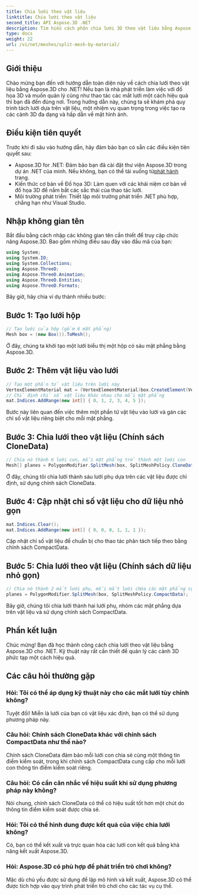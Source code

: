 ```yaml
---
title: Chia lưới theo vật liệu
linktitle: Chia lưới theo vật liệu
second_title: API Aspose.3D .NET
description: Tìm hiểu cách phân chia lưới 3D theo vật liệu bằng Aspose.3D cho .NET. Cải thiện tổ chức cảnh và hiệu quả. Hướng dẫn từng bước dành cho nhà phát triển.
type: docs
weight: 22
url: /vi/net/meshes/split-mesh-by-material/
---
```

## Giới thiệu
Chào mừng bạn đến với hướng dẫn toàn diện này về cách chia lưới theo vật liệu bằng Aspose.3D cho .NET! Nếu bạn là nhà phát triển làm việc với đồ họa 3D và muốn quản lý cũng như thao tác các mắt lưới một cách hiệu quả thì bạn đã đến đúng nơi. Trong hướng dẫn này, chúng ta sẽ khám phá quy trình tách lưới dựa trên vật liệu, một nhiệm vụ quan trọng trong việc tạo ra các cảnh 3D đa dạng và hấp dẫn về mặt hình ảnh.
## Điều kiện tiên quyết
Trước khi đi sâu vào hướng dẫn, hãy đảm bảo bạn có sẵn các điều kiện tiên quyết sau:
-  Aspose.3D for .NET: Đảm bảo bạn đã cài đặt thư viện Aspose.3D trong dự án .NET của mình. Nếu không, bạn có thể tải xuống từ[phát hành](https://releases.aspose.com/3d/net/) trang.
- Kiến thức cơ bản về Đồ họa 3D: Làm quen với các khái niệm cơ bản về đồ họa 3D để nắm bắt các sắc thái của thao tác lưới.
- Môi trường phát triển: Thiết lập môi trường phát triển .NET phù hợp, chẳng hạn như Visual Studio.
## Nhập không gian tên
Bắt đầu bằng cách nhập các không gian tên cần thiết để truy cập chức năng Aspose.3D. Bao gồm những điều sau đây vào đầu mã của bạn:
```csharp
using System;
using System.IO;
using System.Collections;
using Aspose.ThreeD;
using Aspose.ThreeD.Animation;
using Aspose.ThreeD.Entities;
using Aspose.ThreeD.Formats;
```
Bây giờ, hãy chia ví dụ thành nhiều bước:
## Bước 1: Tạo lưới hộp
```csharp
// Tạo lưới của hộp (gồm 6 mặt phẳng)
Mesh box = (new Box()).ToMesh();
```
Ở đây, chúng ta khởi tạo một lưới biểu thị một hộp có sáu mặt phẳng bằng Aspose.3D.
## Bước 2: Thêm vật liệu vào lưới
```csharp
// Tạo một phần tử vật liệu trên lưới này
VertexElementMaterial mat = (VertexElementMaterial)box.CreateElement(VertexElementType.Material, MappingMode.Polygon, ReferenceMode.Index);
// Chỉ định chỉ số vật liệu khác nhau cho mỗi mặt phẳng
mat.Indices.AddRange(new int[] { 0, 1, 2, 3, 4, 5 });
```
Bước này liên quan đến việc thêm một phần tử vật liệu vào lưới và gán các chỉ số vật liệu riêng biệt cho mỗi mặt phẳng.
## Bước 3: Chia lưới theo vật liệu (Chính sách CloneData)
```csharp
// Chia nó thành 6 lưới con, mỗi mặt phẳng trở thành một lưới con
Mesh[] planes = PolygonModifier.SplitMesh(box, SplitMeshPolicy.CloneData);
```
Ở đây, chúng tôi chia lưới thành sáu lưới phụ dựa trên các vật liệu được chỉ định, sử dụng chính sách CloneData.
## Bước 4: Cập nhật chỉ số vật liệu cho dữ liệu nhỏ gọn
```csharp
mat.Indices.Clear();
mat.Indices.AddRange(new int[] { 0, 0, 0, 1, 1, 1 });
```
Cập nhật chỉ số vật liệu để chuẩn bị cho thao tác phân tách tiếp theo bằng chính sách CompactData.
## Bước 5: Chia lưới theo vật liệu (Chính sách dữ liệu nhỏ gọn)
```csharp
// Chia nó thành 2 mắt lưới phụ, mỗi mắt lưới chứa các mặt phẳng cụ thể
planes = PolygonModifier.SplitMesh(box, SplitMeshPolicy.CompactData);
```
Bây giờ, chúng tôi chia lưới thành hai lưới phụ, nhóm các mặt phẳng dựa trên vật liệu và sử dụng chính sách CompactData.
## Phần kết luận
Chúc mừng! Bạn đã học thành công cách chia lưới theo vật liệu bằng Aspose.3D cho .NET. Kỹ thuật này rất cần thiết để quản lý các cảnh 3D phức tạp một cách hiệu quả.
## Các câu hỏi thường gặp
### Hỏi: Tôi có thể áp dụng kỹ thuật này cho các mắt lưới tùy chỉnh không?
Tuyệt đối! Miễn là lưới của bạn có vật liệu xác định, bạn có thể sử dụng phương pháp này.
### Câu hỏi: Chính sách CloneData khác với chính sách CompactData như thế nào?
Chính sách CloneData đảm bảo mỗi lưới con chia sẻ cùng một thông tin điểm kiểm soát, trong khi chính sách CompactData cung cấp cho mỗi lưới con thông tin điểm kiểm soát riêng.
### Câu hỏi: Có cần cân nhắc về hiệu suất khi sử dụng phương pháp này không?
Nói chung, chính sách CloneData có thể có hiệu suất tốt hơn một chút do thông tin điểm kiểm soát được chia sẻ.
### Hỏi: Tôi có thể hình dung được kết quả của việc chia lưới không?
Có, bạn có thể kết xuất và trực quan hóa các lưới con kết quả bằng khả năng kết xuất Aspose.3D.
### Hỏi: Aspose.3D có phù hợp để phát triển trò chơi không?
Mặc dù chủ yếu được sử dụng để lập mô hình và kết xuất, Aspose.3D có thể được tích hợp vào quy trình phát triển trò chơi cho các tác vụ cụ thể.